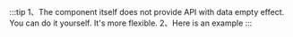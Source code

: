 :::tip
1、The component itself does not provide API with data empty effect. You can do it yourself. It's more flexible.
2、Here is an example
:::
